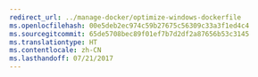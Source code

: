```yaml
---
redirect_url: ../manage-docker/optimize-windows-dockerfile
ms.openlocfilehash: 00e5deb2ec974c59b27675c56309c33a3f1ed4c4
ms.sourcegitcommit: 65de5708bec89f01ef7b7d2df2a87656b53c3145
ms.translationtype: HT
ms.contentlocale: zh-CN
ms.lasthandoff: 07/21/2017
---
```

